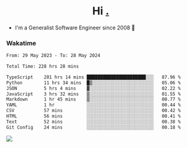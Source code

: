 <h1 align="center">Hi <a href="https://www.hackerrank.com/erasmosaraujo">.</a></h1>
 
- I'm a Generalist Software Engineer  since 2008 🚀
<!--  
<p align="left">
  <a href="https://github.com/erasmosoares/github-readme-stats">
    <img
      align="center"
      src="https://github-readme-stats.vercel.app/api/top-langs/?username=erasmosoares&theme=radical&layout=compact"
    />
  </a>
  <a href="https://github.com/erasmosoares/github-readme-stats">
    [![Harlok's WakaTime stats](https://github-readme-stats.vercel.app/api/wakatime?username=ffflabs)](https://github.com/anuraghazra/github-readme-stats)
  </a>
</p>

<!--
 ### Repo 
 
<p align="left">
 <a href="https://github.com/erasmosoares/github-readme-stats">
    <img
      align="center"
      height="165"
      src="https://github-readme-stats.vercel.app/api/pin?username=erasmosoares&repo=sample-node&title_color=fff&icon_color=f9f9f9&text_color=9f9f9f&bg_color=151515"
    />
  </a>
  <a href="https://github.com/erasmosoares/github-readme-stats">
    <img
      align="center"
      height="165"
      src="https://github-readme-stats.vercel.app/api/pin?username=erasmosoares&repo=sample-node&title_color=fff&icon_color=f9f9f9&text_color=9f9f9f&bg_color=151515"
    />
  </a>
</p>
-->

 ### Wakatime 

<!--START_SECTION:waka-->

```txt
From: 29 May 2023 - To: 28 May 2024

Total Time: 228 hrs 28 mins

TypeScript    201 hrs 14 mins ██████████████████████░░░   87.96 %
Python        11 hrs 34 mins  █▒░░░░░░░░░░░░░░░░░░░░░░░   05.06 %
JSON          5 hrs 4 mins    ▓░░░░░░░░░░░░░░░░░░░░░░░░   02.22 %
JavaScript    3 hrs 32 mins   ▒░░░░░░░░░░░░░░░░░░░░░░░░   01.55 %
Markdown      1 hr 45 mins    ▒░░░░░░░░░░░░░░░░░░░░░░░░   00.77 %
YAML          1 hr            ░░░░░░░░░░░░░░░░░░░░░░░░░   00.44 %
CSV           57 mins         ░░░░░░░░░░░░░░░░░░░░░░░░░   00.42 %
HTML          56 mins         ░░░░░░░░░░░░░░░░░░░░░░░░░   00.41 %
Text          52 mins         ░░░░░░░░░░░░░░░░░░░░░░░░░   00.38 %
Git Config    24 mins         ░░░░░░░░░░░░░░░░░░░░░░░░░   00.18 %
```

<!--END_SECTION:waka-->

![](https://komarev.com/ghpvc/?username=erasmosoares&color=brightgreen)
